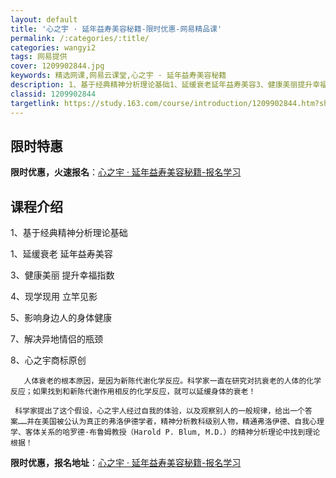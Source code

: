 ```yaml
---
layout: default
title: '心之宇 · 延年益寿美容秘籍-限时优惠-网易精品课'
permalink: /:categories/:title/
categories: wangyi2
tags: 网易提供
cover: 1209902844.jpg
keywords: 精选网课,网易云课堂,心之宇 · 延年益寿美容秘籍
description: 1、基于经典精神分析理论基础1、延缓衰老延年益寿美容3、健康美丽提升幸福指数4、现学现用立竿见影5、影响身边人的身体健康
classid: 1209902844
targetlink: https://study.163.com/course/introduction/1209902844.htm?share=1&shareId=1025206652&utm_campaign=share&utm_medium=iphoneShare&utm_source=&utm_u=1025206652
---
```


## 限时特惠

**限时优惠，火速报名**：[心之宇 · 延年益寿美容秘籍-报名学习](https://study.163.com/course/introduction/1209902844.htm?share=1&shareId=1025206652&utm_campaign=share&utm_medium=iphoneShare&utm_source=&utm_u=1025206652)

## 课程介绍

1、基于经典精神分析理论基础

1、延缓衰老 延年益寿美容 

3、健康美丽 提升幸福指数

4、现学现用 立竿见影

5、影响身边人的身体健康

7、解决异地情侣的瓶颈

8、心之宇商标原创

       人体衰老的根本原因，是因为新陈代谢化学反应。科学家一直在研究对抗衰老的人体的化学反应；如果找到和新陈代谢作用相反的化学反应，就可以延缓身体的衰老！

     科学家提出了这个假设，心之宇人经过自我的体验，以及观察别人的一般规律，给出一个答案……并在美国被公认为真正的弗洛伊德学者，精神分析教科级别人物，精通弗洛伊德、自我心理学、客体关系的哈罗德·布鲁姆教授（Harold P. Blum, M.D.）的精神分析理论中找到理论根据！

**限时优惠，报名地址**：[心之宇 · 延年益寿美容秘籍-报名学习](https://study.163.com/course/introduction/1209902844.htm?share=1&shareId=1025206652&utm_campaign=share&utm_medium=iphoneShare&utm_source=&utm_u=1025206652)

